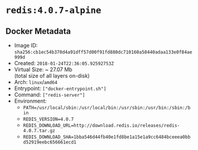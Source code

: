 # `redis:4.0.7-alpine`

## Docker Metadata

- Image ID: `sha256:cb1ec54b370d4a91dff57d00f91fd880dc710160a58440adaa133e0f84ae999d`
- Created: `2018-01-24T22:36:05.92592753Z`
- Virtual Size: ~ 27.07 Mb  
  (total size of all layers on-disk)
- Arch: `linux`/`amd64`
- Entrypoint: `["docker-entrypoint.sh"]`
- Command: `["redis-server"]`
- Environment:
  - `PATH=/usr/local/sbin:/usr/local/bin:/usr/sbin:/usr/bin:/sbin:/bin`
  - `REDIS_VERSION=4.0.7`
  - `REDIS_DOWNLOAD_URL=http://download.redis.io/releases/redis-4.0.7.tar.gz`
  - `REDIS_DOWNLOAD_SHA=1bba546d44fb40e1fd8be1a15e1a9cc6484bceeea0bbd52919eebc656661ecd1`

